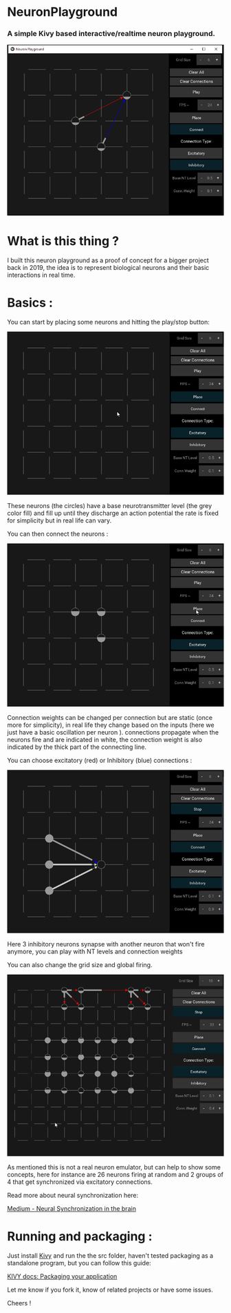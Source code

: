 # NeuronPlayground
### A simple Kivy based interactive/realtime neuron playground.

![Neuron playground](img/neuron_playground.PNG)

# What is this thing ?

I built this neuron playground as a proof of concept for a bigger project back in 2019, the idea is to represent biological neurons and their basic interactions in real time.

# Basics :

You can start by placing some neurons and hitting the play/stop button:

![Place_neurons](img/place_neurons.gif)

These neurons (the circles) have a base neurotransmitter level (the grey color fill) and fill up until they discharge an action potential the rate is fixed for simplicity but in real life can vary.

You can then connect the neurons :

![Connect_neurons](img/connect_neurons.gif)

Connection weights can be changed per connection but are static (once more for simplicity), in real life they change based on the inputs (here we just have a basic oscillation per neuron ). connections propagate when the neurons fire and are indicated in white, the connection weight is also indicated by the thick part of the connecting line.

You can choose excitatory (red) or Inhibitory (blue) connections :

![Inhibit_neurons](img/inhibit_neuron.gif)

Here 3 inhibitory neurons synapse with another neuron that won't fire anymore, you can play with NT levels and connection weights

You can also change the grid size and global firing.

![Nueron Synchronization](img/neuron_Synchronization.gif)

As mentioned this is not a real neuron emulator, but can help to show some concepts, here for instance are 26 neurons firing at random and 2 groups of 4 that get synchronized via excitatory connections.

Read more about neural synchronization here:

[Medium - Neural Synchronization in the brain][0aa42d10]


  [0aa42d10]: https://medium.com/@k3no/neural-synchronization-in-the-brain-e3c7b83b4309 "Neural Synchronization in the brain"

# Running and packaging :


Just install [Kivy][3ce5d694] and run the the src folder, haven't tested packaging as a standalone program, but you can follow this guide:

  [3ce5d694]: https://kivy.org/#home "Kivy."

[KIVY docs: Packaging your application][9c4bd77a]

  [9c4bd77a]: https://kivy.org/doc/stable/guide/packaging.html "KIVY docs: Packaging your application"


Let me know if you fork it, know of related projects or have some issues.

Cheers !
